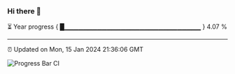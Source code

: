 ### Hi there 👋

⏳ Year progress { █▁▁▁▁▁▁▁▁▁▁▁▁▁▁▁▁▁▁▁▁▁▁▁▁▁▁▁▁▁ } 4.07 %

---

⏰ Updated on Mon, 15 Jan 2024 21:36:06 GMT

![Progress Bar CI](https://github.com/IshwaranRudhara/GIT-ACTION/workflows/Progress%20Bar%20CI/badge.svg)
